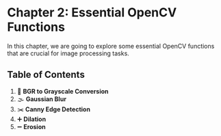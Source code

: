 # Chapter 2: Essential OpenCV Functions

In this chapter, we are going to explore some essential OpenCV functions that are crucial for image processing tasks.

## Table of Contents

1. 🎨 **BGR to Grayscale Conversion**
2. 🌫️ **Gaussian Blur**
3. ✂️ **Canny Edge Detection**
4. ➕ **Dilation**
5. ➖ **Erosion**
